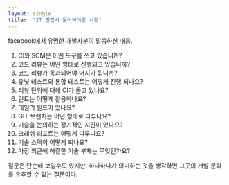 ```yaml
---
layout: single
title:  "IT 면접시 물어봐야할 사항"
---
```

facebook에서 유명한 개발자분이 말씀하신 내용.

1. CI와 SCM은 어떤 도구를 쓰고 있습니까?
2. 코드 리뷰는 어떤 형태로 진행되고 있습니까?
3. 코드 리뷰가 통과되어야 머지가 됩니까?
4. 유닛 테스트와 통합 테스트는 어떻게 진행 되나요?
5. 리뷰 단위에 대해 CI가 돌고 있나요?
6. 린트는 어떻게 활용하나요?
7. 데일리 빌드가 있나요?
8. GIT 브랜치는 어떤 형태로 다루나요?
9. 기술을 논의하는 정기적인 시간이 있나요?
10. 크래쉬 리포트는 어떻게 다루나요?
11. 기술 스택이 어떻게 되나요?
12. 가장 최근에 해결한 기술 부채는 무엇인가요?

질문은 단순해 보일수도 있지만, 하나하나가 의미하는 것을 생각하면 그곳의 개발 문화를 유추할 수 있는 질문이다.